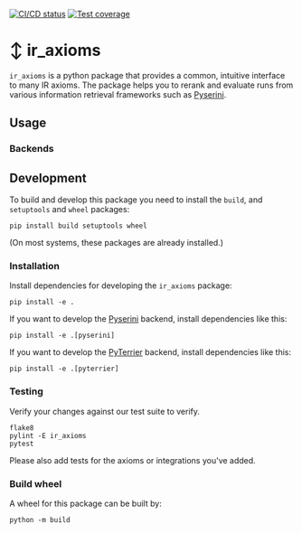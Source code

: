  [![CI/CD status](https://git.webis.de/code-research/web-search/ir_axioms/badges/main/pipeline.svg?style=flat-square)](https://git.webis.de/code-research/web-search/ir_axioms/-/pipelines?ref=main)
[![Test coverage](https://git.webis.de/code-research/web-search/ir_axioms/badges/main/coverage.svg?style=flat-square)](https://git.webis.de/code-research/web-search/ir_axioms/-/pipelines?ref=main)

# ↕️ ir_axioms

`ir_axioms` is a python package that provides a common, intuitive interface to many IR axioms.
The package helps you to rerank and evaluate runs from various information retrieval frameworks 
such as [Pyserini](https://github.com/castorini/pyserini).

## Usage

### Backends

## Development

To build and develop this package you need to install the `build`, and `setuptools` and `wheel` packages:
```shell
pip install build setuptools wheel
```
(On most systems, these packages are already installed.)

### Installation

Install dependencies for developing the `ir_axioms` package:
```shell
pip install -e .
```

If you want to develop the [Pyserini](https://github.com/castorini/pyserini) backend, install dependencies like this:
```shell
pip install -e .[pyserini]
```

If you want to develop the [PyTerrier](https://github.com/terrier-org/pyterrier) backend, install dependencies like this:
```shell
pip install -e .[pyterrier]
```

### Testing

Verify your changes against our test suite to verify.
```shell
flake8
pylint -E ir_axioms
pytest
```

Please also add tests for the axioms or integrations you've added.

### Build wheel

A wheel for this package can be built by:
```shell
python -m build
```
